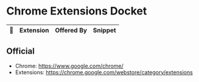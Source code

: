 # Chrome Extensions Docket


| :round_pushpin: | Extension | Offered By| Snippet |
|  ---          | :---      | :---      |  :---   |


<!-- |<img width="100" src="Icon_URL" > | [Name](URL) | Offered By | Snippet | --> 



## Official
 - Chrome: https://www.google.com/chrome/
 - Extensions: https://chrome.google.com/webstore/category/extensions
